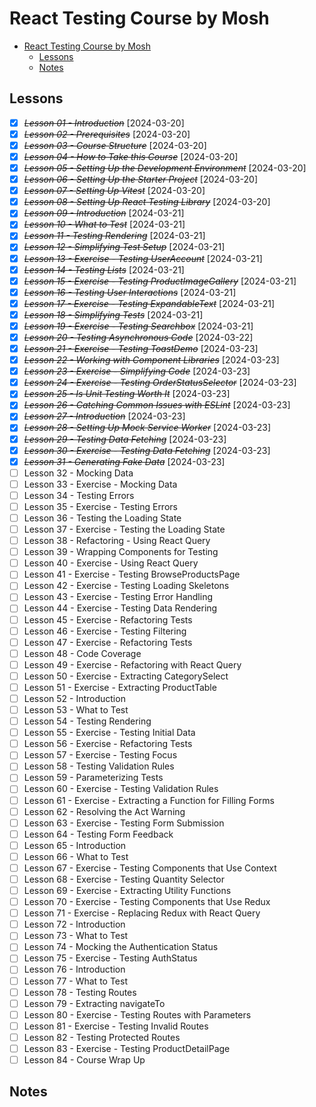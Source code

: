 # React Testing Course by Mosh

- [React Testing Course by Mosh](#react-testing-course-by-mosh)
  - [Lessons](#lessons)
  - [Notes](#notes)

## Lessons

- [x] ~~_Lesson 01 - Introduction_~~ [2024-03-20]
- [x] ~~_Lesson 02 - Prerequisites_~~ [2024-03-20]
- [x] ~~_Lesson 03 - Course Structure_~~ [2024-03-20]
- [x] ~~_Lesson 04 - How to Take this Course_~~ [2024-03-20]
- [x] ~~_Lesson 05 - Setting Up the Development Environment_~~ [2024-03-20]
- [x] ~~_Lesson 06 - Setting Up the Starter Project_~~ [2024-03-20]
- [x] ~~_Lesson 07 - Setting Up Vitest_~~ [2024-03-20]
- [x] ~~_Lesson 08 - Setting Up React Testing Library_~~ [2024-03-20]
- [x] ~~_Lesson 09 - Introduction_~~ [2024-03-21]
- [x] ~~_Lesson 10 - What to Test_~~ [2024-03-21]
- [x] ~~_Lesson 11 - Testing Rendering_~~ [2024-03-21]
- [x] ~~_Lesson 12 - Simplifying Test Setup_~~ [2024-03-21]
- [x] ~~_Lesson 13 - Exercise - Testing UserAccount_~~ [2024-03-21]
- [x] ~~_Lesson 14 - Testing Lists_~~ [2024-03-21]
- [x] ~~_Lesson 15 - Exercise - Testing ProductImageGallery_~~ [2024-03-21]
- [x] ~~_Lesson 16 - Testing User Interactions_~~ [2024-03-21]
- [x] ~~_Lesson 17 - Exercise - Testing ExpandableText_~~ [2024-03-21]
- [x] ~~_Lesson 18 - Simplifying Tests_~~ [2024-03-21]
- [x] ~~_Lesson 19 - Exercise - Testing Searchbox_~~ [2024-03-21]
- [x] ~~_Lesson 20 - Testing Asynchronous Code_~~ [2024-03-22]
- [x] ~~_Lesson 21 - Exercise - Testing ToastDemo_~~ [2024-03-23]
- [x] ~~_Lesson 22 - Working with Component Libraries_~~ [2024-03-23]
- [x] ~~_Lesson 23 - Exercise - Simplifying Code_~~ [2024-03-23]
- [x] ~~_Lesson 24 - Exercise - Testing OrderStatusSelector_~~ [2024-03-23]
- [x] ~~_Lesson 25 - Is Unit Testing Worth It_~~ [2024-03-23]
- [x] ~~_Lesson 26 - Catching Common Issues with ESLint_~~ [2024-03-23]
- [x] ~~_Lesson 27 - Introduction_~~ [2024-03-23]
- [x] ~~_Lesson 28 - Setting Up Mock Service Worker_~~ [2024-03-23]
- [x] ~~_Lesson 29 - Testing Data Fetching_~~ [2024-03-23]
- [x] ~~_Lesson 30 - Exercise - Testing Data Fetching_~~ [2024-03-23]
- [x] ~~_Lesson 31 - Generating Fake Data_~~ [2024-03-23]
- [ ] Lesson 32 - Mocking Data
- [ ] Lesson 33 - Exercise - Mocking Data
- [ ] Lesson 34 - Testing Errors
- [ ] Lesson 35 - Exercise - Testing Errors
- [ ] Lesson 36 - Testing the Loading State
- [ ] Lesson 37 - Exercise - Testing the Loading State
- [ ] Lesson 38 - Refactoring - Using React Query
- [ ] Lesson 39 - Wrapping Components for Testing
- [ ] Lesson 40 - Exercise - Using React Query
- [ ] Lesson 41 - Exercise - Testing BrowseProductsPage
- [ ] Lesson 42 - Exercise - Testing Loading Skeletons
- [ ] Lesson 43 - Exercise - Testing Error Handling
- [ ] Lesson 44 - Exercise - Testing Data Rendering
- [ ] Lesson 45 - Exercise - Refactoring Tests
- [ ] Lesson 46 - Exercise - Testing Filtering
- [ ] Lesson 47 - Exercise - Refactoring Tests
- [ ] Lesson 48 - Code Coverage
- [ ] Lesson 49 - Exercise - Refactoring with React Query
- [ ] Lesson 50 - Exercise - Extracting CategorySelect
- [ ] Lesson 51 - Exercise - Extracting ProductTable
- [ ] Lesson 52 - Introduction
- [ ] Lesson 53 - What to Test
- [ ] Lesson 54 - Testing Rendering
- [ ] Lesson 55 - Exercise - Testing Initial Data
- [ ] Lesson 56 - Exercise - Refactoring Tests
- [ ] Lesson 57 - Exercise - Testing Focus
- [ ] Lesson 58 - Testing Validation Rules
- [ ] Lesson 59 - Parameterizing Tests
- [ ] Lesson 60 - Exercise - Testing Validation Rules
- [ ] Lesson 61 - Exercise - Extracting a Function for Filling Forms
- [ ] Lesson 62 - Resolving the Act Warning
- [ ] Lesson 63 - Exercise - Testing Form Submission
- [ ] Lesson 64 - Testing Form Feedback
- [ ] Lesson 65 - Introduction
- [ ] Lesson 66 - What to Test
- [ ] Lesson 67 - Exercise - Testing Components that Use Context
- [ ] Lesson 68 - Exercise - Testing Quantity Selector
- [ ] Lesson 69 - Exercise - Extracting Utility Functions
- [ ] Lesson 70 - Exercise - Testing Components that Use Redux
- [ ] Lesson 71 - Exercise - Replacing Redux with React Query
- [ ] Lesson 72 - Introduction
- [ ] Lesson 73 - What to Test
- [ ] Lesson 74 - Mocking the Authentication Status
- [ ] Lesson 75 - Exercise - Testing AuthStatus
- [ ] Lesson 76 - Introduction
- [ ] Lesson 77 - What to Test
- [ ] Lesson 78 - Testing Routes
- [ ] Lesson 79 - Extracting navigateTo
- [ ] Lesson 80 - Exercise - Testing Routes with Parameters
- [ ] Lesson 81 - Exercise - Testing Invalid Routes
- [ ] Lesson 82 - Testing Protected Routes
- [ ] Lesson 83 - Exercise - Testing ProductDetailPage
- [ ] Lesson 84 - Course Wrap Up

## Notes
